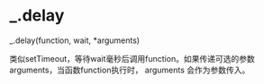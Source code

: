 # _.delay

_.delay(function, wait, *arguments) 

类似setTimeout，等待wait毫秒后调用function。如果传递可选的参数arguments，当函数function执行时， arguments 会作为参数传入。